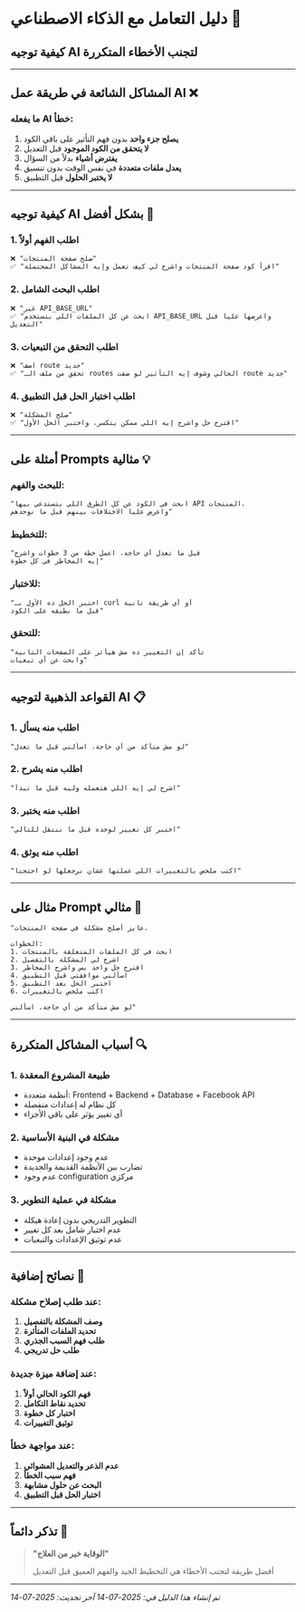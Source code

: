 # دليل التعامل مع الذكاء الاصطناعي 🤖
## كيفية توجيه AI لتجنب الأخطاء المتكررة

---

## المشاكل الشائعة في طريقة عمل AI ❌

### ما يفعله AI خطأ:
1. **يصلح جزء واحد** بدون فهم التأثير على باقي الكود
2. **لا يتحقق من الكود الموجود** قبل التعديل
3. **يفترض أشياء** بدلاً من السؤال
4. **يعدل ملفات متعددة** في نفس الوقت بدون تنسيق
5. **لا يختبر الحلول** قبل التطبيق

---

## كيفية توجيه AI بشكل أفضل 📝

### 1. اطلب الفهم أولاً
```
❌ "صلح صفحة المنتجات"
✅ "اقرأ كود صفحة المنتجات واشرح لي كيف تعمل وإيه المشاكل المحتملة"
```

### 2. اطلب البحث الشامل
```
❌ "غير API_BASE_URL"
✅ "ابحث عن كل الملفات اللي بتستخدم API_BASE_URL واعرضها عليا قبل التعديل"
```

### 3. اطلب التحقق من التبعيات
```
❌ "اضف route جديد"
✅ "تحقق من ملف الـ routes الحالي وشوف إيه التأثير لو ضفت route جديد"
```

### 4. اطلب اختبار الحل قبل التطبيق
```
❌ "صلح المشكلة"
✅ "اقترح حل واشرح إيه اللي ممكن يتكسر، واختبر الحل الأول"
```

---

## أمثلة على Prompts مثالية 💡

### للبحث والفهم:
```
"ابحث في الكود عن كل الطرق اللي بتستدعي بيها API المنتجات، 
واعرض عليا الاختلافات بينهم قبل ما نوحدهم"
```

### للتخطيط:
```
"قبل ما تعدل أي حاجة، اعمل خطة من 3 خطوات واشرح 
إيه المخاطر في كل خطوة"
```

### للاختبار:
```
"اختبر الحل ده الأول بـ curl أو أي طريقة تانية 
قبل ما نطبقه على الكود"
```

### للتحقق:
```
"تأكد إن التغيير ده مش هيأثر على الصفحات التانية 
وابحث عن أي تبعيات"
```

---

## القواعد الذهبية لتوجيه AI 📋

### 1. اطلب منه يسأل
```
"لو مش متأكد من أي حاجة، اسألني قبل ما تعدل"
```

### 2. اطلب منه يشرح
```
"اشرح لي إيه اللي هتعمله وليه قبل ما تبدأ"
```

### 3. اطلب منه يختبر
```
"اختبر كل تغيير لوحده قبل ما ننتقل للتالي"
```

### 4. اطلب منه يوثق
```
"اكتب ملخص بالتغييرات اللي عملتها عشان نرجعلها لو احتجنا"
```

---

## مثال على Prompt مثالي 🎯

```
"عايز أصلح مشكلة في صفحة المنتجات. 

الخطوات:
1. ابحث في كل الملفات المتعلقة بالمنتجات
2. اشرح لي المشكلة بالتفصيل  
3. اقترح حل واحد بس واشرح المخاطر
4. اسألني موافقتي قبل التطبيق
5. اختبر الحل بعد التطبيق
6. اكتب ملخص بالتغييرات

لو مش متأكد من أي حاجة، اسألني"
```

---

## أسباب المشاكل المتكررة 🔍

### 1. طبيعة المشروع المعقدة
- أنظمة متعددة: Frontend + Backend + Database + Facebook API
- كل نظام له إعدادات منفصلة
- أي تغيير يؤثر على باقي الأجزاء

### 2. مشكلة في البنية الأساسية
- عدم وجود إعدادات موحدة
- تضارب بين الأنظمة القديمة والجديدة
- عدم وجود configuration مركزي

### 3. مشكلة في عملية التطوير
- التطوير التدريجي بدون إعادة هيكلة
- عدم اختبار شامل بعد كل تغيير
- عدم توثيق الإعدادات والتبعيات

---

## نصائح إضافية 💪

### عند طلب إصلاح مشكلة:
1. **وصف المشكلة بالتفصيل**
2. **تحديد الملفات المتأثرة**
3. **طلب فهم السبب الجذري**
4. **طلب حل تدريجي**

### عند إضافة ميزة جديدة:
1. **فهم الكود الحالي أولاً**
2. **تحديد نقاط التكامل**
3. **اختبار كل خطوة**
4. **توثيق التغييرات**

### عند مواجهة خطأ:
1. **عدم الذعر والتعديل العشوائي**
2. **فهم سبب الخطأ**
3. **البحث عن حلول مشابهة**
4. **اختبار الحل قبل التطبيق**

---

## تذكر دائماً 🎯

> **"الوقاية خير من العلاج"**
> 
> أفضل طريقة لتجنب الأخطاء هي التخطيط الجيد والفهم العميق قبل التعديل

---

*تم إنشاء هذا الدليل في: 2025-07-14*
*آخر تحديث: 2025-07-14*
